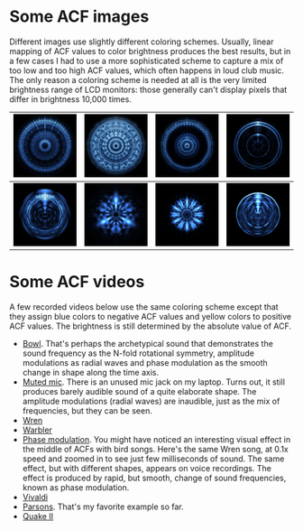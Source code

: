 # Some ACF images

Different images use slightly different coloring schemes. Usually, linear mapping of ACF values to color brightness produces the best results, but in a few cases I had to use a more sophisticated scheme to capture a mix of too low and too high ACF values, which often happens in loud club music. The only reason a coloring scheme is needed at all is the very limited brightness range of LCD monitors: those generally can't display pixels that differ in brightness 10,000 times.

![](../pics/song-1.png) | ![](../pics/song-2.png) | ![](../pics/vivaldi-1.png) | ![](../pics/bird-1.png)
----------------------- | ----------------------- | -------------------------- | -----------------------
![](../pics/bird-2.png) | ![](../pics/bowl-1.png) | ![](../pics/bowl-2.png)    | ![](../pics/bird-3.png)

# Some ACF videos

A few recorded videos below use the same coloring scheme except that they assign blue colors to negative ACF values and yellow colors to positive ACF values. The brightness is still determined by the absolute value of ACF.

- [Bowl](../vids/bowl.webm). That's perhaps the archetypical sound that demonstrates the sound frequency as the N-fold rotational symmetry, amplitude modulations as radial waves and phase modulation as the smooth change in shape along the time axis.
- [Muted mic](../vids/mic.webm). There is an unused mic jack on my laptop. Turns out, it still produces barely audible sound of a quite elaborate shape. The amplitude modulations (radial waves) are inaudible, just as the mix of frequencies, but they can be seen.
- [Wren](../vids/wren.webm)
- [Warbler](../vids/warbler.webm)
- [Phase modulation](../vids/wren-phase.webm). You might have noticed an interesting visual effect in the middle of ACFs with bird songs. Here's the same Wren song, at 0.1x speed and zoomed in to see just few milliseconds of sound. The same effect, but with different shapes, appears on voice recordings. The effect is produced by rapid, but smooth, change of sound frequencies, known as phase modulation.
- [Vivaldi](../vids/vivaldi.webm)
- [Parsons](../vids/parsons.webm). That's my favorite example so far.
- [Quake II](../vids/quake2.webm)
